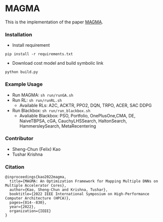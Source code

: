 # MAGMA #
This is the implementation of the paper [MAGMA](https://arxiv.org/abs/2104.13997).

### Installation ###
* Install requirement
```
pip install -r requirements.txt
```
* Download cost model and build symbolic link
```
python build.py
```
### Example Usage ###
* Run MAGMA: ``sh run/runGA.sh``
* Run RL: ``sh run/runRL.sh``
  * Available RLs: A2C, ACKTR, PPO2, DQN, TRPO, ACER, SAC DDPG
* Run Blackbox: ``sh run/run_blackbox.sh``
  * Avaliable Blackbox: PSO, Portfolio, OnePlusOne,CMA, DE, NaiveTBPSA, cGA, CauchyLHSSearch, HaltonSearch, HammersleySearch, MetaRecentering

### Contributor ###
* Sheng-Chun (Felix) Kao
* Tushar Krishna

### Citation ###
```
@inproceedings{kao2022magma,
  title={MAGMA: An Optimization Framework for Mapping Multiple DNNs on Multiple Accelerator Cores},
  author={Kao, Sheng-Chun and Krishna, Tushar},
  booktitle={2022 IEEE International Symposium on High-Performance Computer Architecture (HPCA)},
  pages={814--830},
  year={2022},
  organization={IEEE}
}

```
